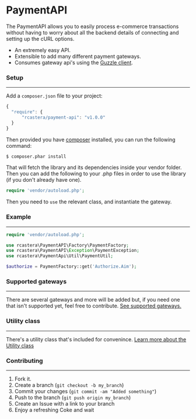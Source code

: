 PaymentAPI
================

The PaymentAPI allows you to easily process e-commerce transactions without
having to worry about all the backend details of connecting and setting up
the cURL options.

- An extremely easy API.
- Extensible to add many different payment gateways.
- Consumes gateway api's using the [Guzzle client](http://guzzlephp.org/).

### Setup
-----------------
 Add a `composer.json` file to your project:

```javascript
{
  "require": {
      "rcastera/payment-api": "v1.0.0"
  }
}
```

Then provided you have [composer](http://getcomposer.org) installed, you can run the following command:

```bash
$ composer.phar install
```

That will fetch the library and its dependencies inside your vendor folder. Then you can add the following to your
.php files in order to use the library (if you don't already have one).

```php
require 'vendor/autoload.php';
```

Then you need to `use` the relevant class, and instantiate the gateway.

### Example
-----------------
```php
require 'vendor/autoload.php';

use rcastera\PaymentAPI\Factory\PaymentFactory;
use rcastera\PaymentAPI\Exception\PaymentException;
use rcastera\PaymentApi\Util\PaymentUtil;

$authorize = PaymentFactory::get('Authorize.Aim');

```

### Supported gateways
-----------------
There are several gateways and more will be added but, if you need one that isn't supported yet, feel free to contribute.
[See supported gateways.](https://github.com/rcastera/PaymentAPI/src/rcastera/PaymentAPI/Gateway/Types/README.md)


### Utility class
-----------------
There's a utility class that's included for convenince.
[Learn more about the Utility class](https://github.com/rcastera/PaymentAPI/src/rcastera/PaymentAPI/Util/README.md)

### Contributing
-----------------
1. Fork it.
2. Create a branch (`git checkout -b my_branch`)
3. Commit your changes (`git commit -am "Added something"`)
4. Push to the branch (`git push origin my_branch`)
5. Create an Issue with a link to your branch
6. Enjoy a refreshing Coke and wait
